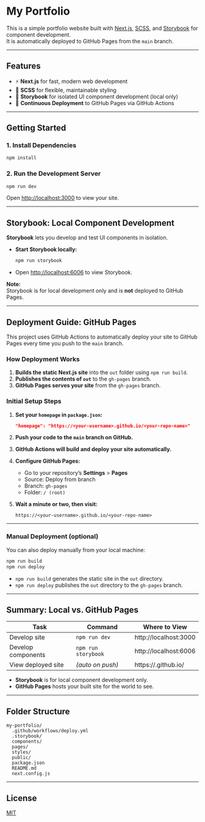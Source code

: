 # My Portfolio

This is a simple portfolio website built with [Next.js](https://nextjs.org/), [SCSS](https://sass-lang.com/), and [Storybook](https://storybook.js.org/) for component development.  
It is automatically deployed to GitHub Pages from the `main` branch.

---

## Features

- ⚡ **Next.js** for fast, modern web development
- 🎨 **SCSS** for flexible, maintainable styling
- 🧩 **Storybook** for isolated UI component development (local only)
- 🚀 **Continuous Deployment** to GitHub Pages via GitHub Actions

---

## Getting Started

### 1. Install Dependencies

```bash
npm install
```

### 2. Run the Development Server

```bash
npm run dev
```

Open [http://localhost:3000](http://localhost:3000) to view your site.

---

## Storybook: Local Component Development

**Storybook** lets you develop and test UI components in isolation.

- **Start Storybook locally:**
  ```bash
  npm run storybook
  ```
- Open [http://localhost:6006](http://localhost:6006) to view Storybook.

**Note:**  
Storybook is for local development only and is **not** deployed to GitHub Pages.

---

## Deployment Guide: GitHub Pages

This project uses GitHub Actions to automatically deploy your site to GitHub Pages every time you push to the `main` branch.

### How Deployment Works

1. **Builds the static Next.js site** into the `out` folder using `npm run build`.
2. **Publishes the contents of `out`** to the `gh-pages` branch.
3. **GitHub Pages serves your site** from the `gh-pages` branch.

### Initial Setup Steps

1. **Set your `homepage` in `package.json`:**

   ```json
   "homepage": "https://<your-username>.github.io/<your-repo-name>"
   ```

2. **Push your code to the `main` branch on GitHub.**

3. **GitHub Actions will build and deploy your site automatically.**

4. **Configure GitHub Pages:**

   - Go to your repository’s **Settings** > **Pages**
   - Source: Deploy from branch
   - Branch: `gh-pages`
   - Folder: `/ (root)`

5. **Wait a minute or two, then visit:**

   ```
   https://<your-username>.github.io/<your-repo-name>
   ```

---

### Manual Deployment (optional)

You can also deploy manually from your local machine:

```bash
npm run build
npm run deploy
```

- `npm run build` generates the static site in the `out` directory.
- `npm run deploy` publishes the `out` directory to the `gh-pages` branch.

---

## Summary: Local vs. GitHub Pages

| Task                | Command                | Where to View                |
|---------------------|------------------------|------------------------------|
| Develop site        | `npm run dev`          | http://localhost:3000        |
| Develop components  | `npm run storybook`    | http://localhost:6006        |
| View deployed site  | *(auto on push)*       | https://<your-username>.github.io/<your-repo-name> |

- **Storybook** is for local component development only.
- **GitHub Pages** hosts your built site for the world to see.

---

## Folder Structure

```
my-portfolio/
  .github/workflows/deploy.yml
  .storybook/
  components/
  pages/
  styles/
  public/
  package.json
  README.md
  next.config.js
```

---

## License

[MIT](LICENSE)